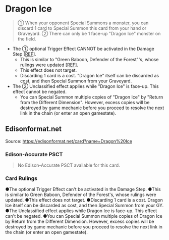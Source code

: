 # Dragon Ice

> ① When your opponent Special Summons a monster, you can discard 1 card to Special Summon this card from your hand or Graveyard. ② There can only be 1 face-up "Dragon Ice" monster on the field.

*   The ① optional Trigger Effect CANNOT be activated in the Damage Step \[[REF](https://www.pojo.biz/board/showpost.php?p=13836493&postcount=31)\].
    *   This is similar to "Green Baboon, Defender of the Forest"'s, whose rulings were updated \[[REF](https://img.yugioh-card.com/lat-am/gameplay/errata/YGOErrata100105.pdf)\].
    *   This effect does not target.
    *   Discarding 1 card is a cost. "Dragon Ice" itself can be discarded as cost, and then Special Summon from your Graveyard.
*   The ② Unclassified effect applies while "Dragon Ice" is face-up. This effect cannot be negated.
    *   You can Special Summon multiple copies of "Dragon Ice" by "Return from the Different Dimension". However, excess copies will be destroyed by game mechanic before you proceed to resolve the next link in the chain (or enter an open gamestate).

## Edisonformat.net

Source: https://edisonformat.net/card?name=Dragon%20Ice

### Edison-Accurate PSCT

> No Edison-Accurate PSCT available for this card.

### Card Rulings

●The optional Trigger Effect can't be activated in the Damage Step.
●This is similar to Green Baboon, Defender of the Forest's, whose rulings were updated.
●This effect does not target.
●Discarding 1 card is a cost. Dragon Ice itself can be discarded as cost, and then Special Summon from your GY.
●The Unclassified effect applies while Dragon Ice is face-up. This effect can't be negated.
●You can Special Summon multiple copies of Dragon Ice by Return from the Different Dimension. However, excess copies will be destroyed by game mechanic before you proceed to resolve the next link in the chain (or enter an open gamestate).
            